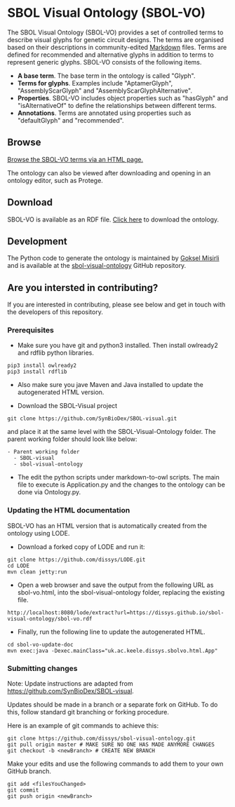 # SBOL Visual Ontology (SBOL-VO)
The SBOL Visual Ontology (SBOL-VO) provides a set of controlled terms to describe visual glyphs for genetic circuit designs.  The terms are organised based on their descriptions in community-edited [Markdown](https://github.com/SynBioDex/SBOL-visual/tree/master/Glyphs) files. Terms are defined for recommended and alternative glyphs in addition to terms to represent generic glyphs. SBOL-VO consists of the following items.

* **A base term**. The base term in the ontology is called "Glyph".
* **Terms for glyphs**. Examples include "AptamerGlyph", "AssemblyScarGlyph" and "AssemblyScarGlyphAlternative".
* **Properties**. SBOL-VO includes object properties such as "hasGlyph" and "isAlternativeOf" to define the relationships between different terms.
* **Annotations**. Terms are annotated using properties such as "defaultGlyph" and "recommended".

## Browse
[Browse the SBOL-VO terms via an HTML page.](https://dissys.github.io/sbol-visual-ontology/sbol-vo.html)

The ontology can also be viewed after downloading and opening in an ontology editor, such as Protege.

## Download
SBOL-VO is available as an RDF file. [Click here](http://dissys.github.io/sbol-visual-ontology/sbol-vo.rdf) to download the ontology. 

## Development
The Python code to generate the ontology is maintained by [Goksel Misirli](mailto:g.misirli@keele.ac.uk) and is available at the [sbol-visual-ontology](https://github.com/dissys/sbol-visual-ontology) GitHub repository.

## Are you intersted in contributing?
If you are interested in contributing, please see below and get in touch with the developers of this repository.
### Prerequisites
* Make sure you have git and python3 installed. Then install owlready2 and rdflib python libraries. 
```
pip3 install owlready2
pip3 install rdflib
```

* Also make sure you jave Maven and Java installed to update the autogenerated HTML version.

* Download the SBOL-Visual project
```
git clone https://github.com/SynBioDex/SBOL-visual.git
```
 and place it at the same level with the SBOL-Visual-Ontology folder. The parent working folder should look like below:
```
- Parent working folder
  - SBOL-visual
  - sbol-visual-ontology
```

* The edit the python scripts under markdown-to-owl scripts. The main file to execute is Application.py and the changes to the ontology can be done via Ontology.py.

### Updating the HTML documentation
SBOL-VO has an HTML version that is automatically created from the ontology using LODE. 
* Download a forked copy of LODE and run it:
```
git clone https://github.com/dissys/LODE.git
cd LODE
mvn clean jetty:run
```

* Open a web browser and save the output from the following URL as sbol-vo.html, into the sbol-visual-ontology folder, replacing the existing file.
``` 
http://localhost:8080/lode/extract?url=https://dissys.github.io/sbol-visual-ontology/sbol-vo.rdf
```
*  Finally, run the following line to update the autogenerated HTML.
```
cd sbol-vo-update-doc
mvn exec:java -Dexec.mainClass="uk.ac.keele.dissys.sbolvo.html.App" 
```

### Submitting changes
Note: Update instructions are adapted from
https://github.com/SynBioDex/SBOL-visual.

Updates should be made in a branch or a separate fork on GitHub. To do this, follow standard git branching or forking procedure.

Here is an example of git commands to achieve this:
```
git clone https://github.com/dissys/sbol-visual-ontology.git
git pull origin master # MAKE SURE NO ONE HAS MADE ANYMORE CHANGES
git checkout -b <newBranch> # CREATE NEW BRANCH
```

 Make your edits and use the following commands to add them to your own GitHub branch.
```
git add <filesYouChanged>
git commit
git push origin <newBranch>
```
